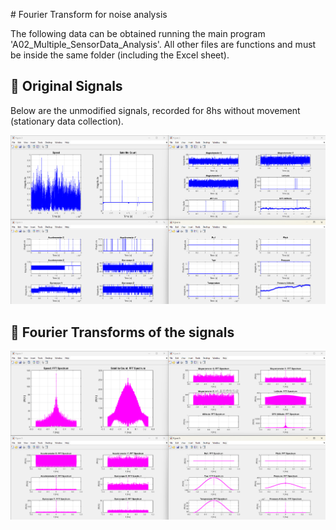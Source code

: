 ﻿﻿# Fourier Transform for noise analysis

The following data can be obtained running the main program 'A02_Multiple_SensorData_Analysis'. All other files are functions and must be inside the same folder (including the Excel sheet).

## 📌 Original Signals

Below are the unmodified signals, recorded for 8hs without movement (stationary data collection).

![Original](OriginalSignals.png)

## 📌 Fourier Transforms of the signals

![FFT](FourierTransforms.png)